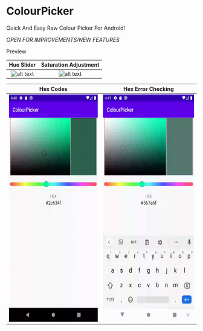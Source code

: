 # ColourPicker
Quick And Easy Raw Colour Picker For Android!

*OPEN FOR IMPROVEMENTS/NEW FEATURES*

Preview

Hue Slider                 |  Saturation Adjustment
:-------------------------:|:-------------------------:
<img src="https://github.com/munim95/ColourPicker/blob/master/giffy1.gif" alt="alt text" width="300" height="600">  |  <img src="https://github.com/munim95/ColourPicker/blob/master/giffy2.gif" alt="alt text" width="300" height="600">

Hex Codes                  |  Hex Error Checking
:-------------------------:|:-------------------------:
<img src="https://github.com/munim95/ColourPicker/blob/master/giffy3.gif" alt="alt text" width="300" height="600"> | <img src="https://github.com/munim95/ColourPicker/blob/master/giffy4.gif" alt="alt text" width="300" height="600">

